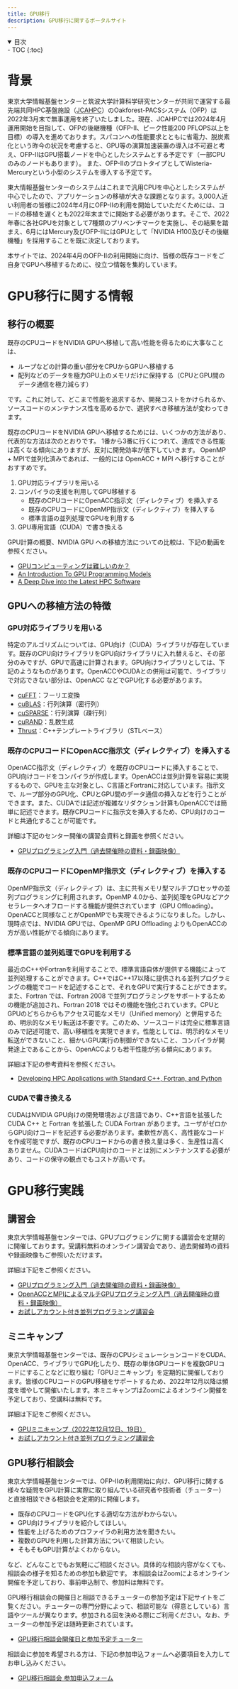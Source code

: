 ```yaml
---
title: GPU移行
description: GPU移行に関するポータルサイト
---
```


<details open markdown="block">
<summary>目次</summary>
- TOC
{:toc}
</details>

# 背景

東京大学情報基盤センターと筑波大学計算科学研究センターが共同で運営する最先端共同HPC基盤施設（[JCAHPC](http://jcahpc.jp/)）のOakforest-PACSシステム（OFP）は2022年3月末で無事運用を終了いたしました。現在、JCAHPCでは2024年4月運用開始を目指して、OFPの後継機種（OFP-II、ピーク性能200 PFLOPS以上を目標）の導入を進めております。スパコンへの性能要求とともに省電力、脱炭素化という昨今の状況を考慮すると、GPU等の演算加速装置の導入は不可避と考え、OFP-IIはGPU搭載ノードを中心としたシステムとする予定です（一部CPUのみのノードもあります）。
また、OFP-IIのプロトタイプとしてWisteria-Mercuryという小型のシステムを導入する予定です。
<!-- また、OFP-IIのプロトタイプとしてWisteria-Mercuryという128 GPUs程度の小型のシステムを導入する予定です。 -->

東大情報基盤センターのシステムはこれまで汎用CPUを中心としたシステムが中心でしたので、アプリケーションの移植が大きな課題となります。3,000人近い利用者の皆様に2024年4月にOFP-IIの利用を開始していただくためには、コードの移植を遅くとも2022年末までに開始する必要があります。そこで、2022年春に各社GPUを対象として7種類のプリベンチマークを実施し、その結果を踏まえ、6月にはMercury及びOFP-IIにはGPUとして「NVIDIA H100及びその後継機種」を採用することを既に決定しております。

本サイトでは、2024年4月のOFP-IIの利用開始に向け、皆様の既存コードをご自身でGPUへ移植するために、役立つ情報を集約しています。

# GPU移行に関する情報

## 移行の概要

既存のCPUコードをNVIDIA GPUへ移植して高い性能を得るために大事なことは、

- ループなどの計算の重い部分をCPUからGPUへ移植する
- 配列などのデータを極力GPU上のメモリだけに保持する（CPUとGPU間のデータ通信を極力減らす）

です。これに対して、どこまで性能を追求するか、開発コストをかけられるか、ソースコードのメンテナンス性を高めるかで、選択すべき移植方法が変わってきます。

既存のCPUコードをNVIDIA GPUへ移植するためには、いくつかの方法があり、代表的な方法は次のとおりです。
1番から3番に行くにつれて、達成できる性能は高くなる傾向にありますが、反対に開発効率が低下していきます。
OpenMP + MPIで並列化済みであれば、一般的には OpenACC + MPI へ移行することがおすすめです。

1. GPU対応ライブラリを用いる
2. コンパイラの支援を利用してGPU移植する
   - 既存のCPUコードにOpenACC指示文（ディレクティブ）を挿入する
   - 既存のCPUコードにOpenMP指示文（ディレクティブ）を挿入する
   - 標準言語の並列処理でGPUを利用する
3. GPU専用言語（CUDA）で書き換える

GPU計算の概要、NVIDIA GPU への移植方法についての比較は、下記の動画を参照ください。

- [GPUコンピューティングは難しいのか？](https://www.youtube.com/watch?v=pK-gllheNXE&t=22s)
- [An Introduction To GPU Programming Models](https://youtu.be/GKXG7OFTLzc?t=461)
- [A Deep Dive into the Latest HPC Software](https://www.nvidia.com/en-us/on-demand/session/gtcfall22-a41133/)

## GPUへの移植方法の特徴

### GPU対応ライブラリを用いる

特定のアルゴリズムについては、GPU向け（CUDA）ライブラリが存在しています。既存のCPU向けライブラリをGPU向けライブラリに入れ替えると、その部分のみですが、GPUで高速に計算されます。GPU向けライブラリとしては、下記のようなものがあります。OpenACCやCUDAとの併用は可能で、ライブラリで対応できない部分は、OpenACC などでGPU化する必要があります。

- [cuFFT](https://docs.nvidia.com/cuda/cufft/index.html)：フーリエ変換
- [cuBLAS](https://docs.nvidia.com/cuda/cublas/index.html)：行列演算（密行列）
- [cuSPARSE](https://docs.nvidia.com/cuda/cusparse/index.html)：行列演算（疎行列）
- [cuRAND](https://docs.nvidia.com/cuda/curand/index.html)：乱数生成
- [Thrust](https://docs.nvidia.com/cuda/thrust/index.html)：C++テンプレートライブラリ（STLベース）

### 既存のCPUコードにOpenACC指示文（ディレクティブ）を挿入する

OpenACC指示文（ディレクティブ）を既存のCPUコードに挿入することで、GPU向けコードをコンパイラが作成します。OpenACCは並列計算を容易に実現するもので、GPUを主な対象とし、C言語とFortranに対応しています。指示文で、ループ部分のGPU化、CPUとGPU間のデータ通信の挿入などを行うことができます。また、CUDAでは記述が複雑なリダクション計算もOpenACCでは簡単に記述できます。既存CPUコードに指示文を挿入するため、CPU向けのコードと共通化することが可能です。

詳細は下記のセンター開催の講習会資料と録画を参照ください。

- [GPUプログラミング入門（過去開催時の資料・録画映像）](https://www.cc.u-tokyo.ac.jp/events/lectures/188/#lecture-doc)

### 既存のCPUコードにOpenMP指示文（ディレクティブ）を挿入する

OpenMP指示文（ディレクティブ）は、主に共有メモリ型マルチプロセッサの並列プログラミングに利用されます。OpenMP 4.0から、並列処理をGPUなどアクセラレータへオフロードする機能が提供されています（GPU Offloading）。OpenACCと同様なことがOpenMPでも実現できるようになりました。しかし、現時点では、NVIDIA GPUでは、OpenMP GPU Offloading よりもOpenACCの方が高い性能がでる傾向にあります。

### 標準言語の並列処理でGPUを利用する

最近のC++やFortranを利用することで、標準言語自体が提供する機能によって並列処理することができます。C++ではC++17以降に提供される並列プログラミングの機能でコードを記述することで、それをGPUで実行することができます。また、Fortran では、Fortran 2008 で並列プログラミングをサポートするための機能が追加され、Fortran 2018 ではその機能を強化されています。CPUとGPUのどちらからもアクセス可能なメモリ（Unified memory）と併用するため、明示的なメモリ転送は不要です。このため、ソースコードは完全に標準言語のみで記述可能で、高い移植性を実現できます。性能としては、明示的なメモリ転送ができないこと、細かいGPU実行の制御ができないこと、コンパイラが開発途上であることから、OpenACCよりも若干性能が劣る傾向にあります。

詳細は下記の参考資料を参照ください。

- [Developing HPC Applications with Standard C++, Fortran, and Python](https://www.nvidia.com/en-us/on-demand/session/gtcfall22-a41087/)

### CUDAで書き換える

CUDAはNVIDIA GPU向けの開発環境および言語であり、C++言語を拡張した CUDA C++ と Fortran を拡張した CUDA Fortran があります。ユーザがゼロからGPU向けコードを記述する必要があります。柔軟性が高く、高性能なコードを作成可能ですが、既存のCPUコードからの書き換え量は多く、生産性は高くありません。CUDAコードはCPU向けのコードとは別にメンテナンスする必要があり、コードの保守の観点でもコストが高いです。

# GPU移行実践

## 講習会

東京大学情報基盤センターでは、GPUプログラミングに関する講習会を定期的に開催しております。受講料無料のオンライン講習会であり、過去開催時の資料や録画映像もご参照いただけます。

詳細は下記をご参照ください。

- [GPUプログラミング入門（過去開催時の資料・録画映像）](https://www.cc.u-tokyo.ac.jp/events/lectures/188/#lecture-doc)
- [OpenACCとMPIによるマルチGPUプログラミング入門（過去開催時の資料・録画映像）](https://www.cc.u-tokyo.ac.jp/events/lectures/167/#lecture-doc)
- [お試しアカウント付き並列プログラミング講習会](https://www.cc.u-tokyo.ac.jp/events/lectures/)

## ミニキャンプ

東京大学情報基盤センターでは、既存のCPUシミュレーションコードをCUDA、OpenACC、ライブラリでGPU化したり、既存の単体GPUコードを複数GPUコードにすることなどに取り組む「GPUミニキャンプ」を定期的に開催しております。皆様のCPUコードのGPU移植をサポートするため、2022年12月以降は頻度を増やして開催いたします。本ミニキャンプはZoomによるオンライン開催を予定しており、受講料は無料です。

詳細は下記をご参照ください。

- [GPUミニキャンプ（2022年12月12日、19日）](https://www.cc.u-tokyo.ac.jp/events/lectures/197/)
- [お試しアカウント付き並列プログラミング講習会](https://www.cc.u-tokyo.ac.jp/events/lectures/)

## GPU移行相談会

東京大学情報基盤センターでは、OFP-IIの利用開始に向け、GPU移行に関する様々な疑問をGPU計算に実際に取り組んでいる研究者や技術者（チューター）と直接相談できる相談会を定期的に開催します。

- 既存のCPUコードをGPU化する適切な方法がわからない。
- GPU向けライブラリを紹介してほしい。
- 性能を上げるためのプロファイラの利用方法を聞きたい。
- 複数のGPUを利用した計算方法について相談したい。
- そもそもGPU計算がよくわからない。

など、どんなことでもお気軽にご相談ください。具体的な相談内容がなくても、相談会の様子を知るための参加も歓迎です。
本相談会はZoomによるオンライン開催を予定しており、事前申込制で、参加料は無料です。

GPU移行相談会の開催日と相談できるチューターの参加予定は下記サイトをご覧ください。チューターの専門分野によって、相談可能な（得意としている）言語やツールが異なります。参加される回を決める際にご利用ください。なお、チューターの参加予定は随時更新されています。

- [GPU移行相談会開催日と参加予定チューター](https://docs.google.com/spreadsheets/u/1/d/e/2PACX-1vR7-akq3aRkdSmhiq7L-Rk34BnqXFU3CRfUDkCu10lEWvwyWkkVz_ob1Q77zMX7184OrvxkFT921Ks5/pubhtml)

相談会に参加を希望される方は、下記の参加申込フォームへ必要項目を入力してお申し込みください。

- [GPU移行相談会 参加申込フォーム](https://regist.cc.u-tokyo.ac.jp/entry/form.html)
